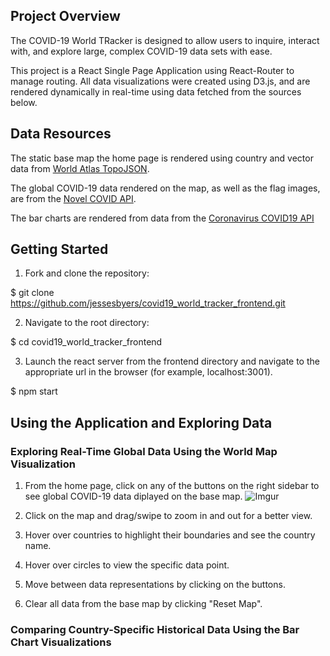 ## Project Overview
The COVID-19 World TRacker is designed to allow users to inquire, interact with, and explore large, complex COVID-19 data sets with ease. 

This project is a React Single Page Application using React-Router to manage routing. All data visualizations were created using D3.js, and are rendered dynamically in real-time using data fetched from the sources below.

## Data Resources
The static base map the home page is rendered using country and vector data from [World Atlas TopoJSON](https://www.npmjs.com/package/world-atlas).

The global COVID-19 data rendered on the map, as well as the flag images, are from the [Novel COVID API](https://corona.lmao.ninja/).

The bar charts are rendered from data from the [Coronavirus COVID19 API](https://documenter.getpostman.com/view/10808728/SzS8rjbc?version=latest#00030720-fae3-4c72-8aea-ad01ba17adf8)

## Getting Started
1. Fork and clone the repository:

$ git clone https://github.com/jessesbyers/covid19_world_tracker_frontend.git


2. Navigate to the root directory:

$ cd covid19_world_tracker_frontend

3. Launch the react server from the frontend directory and navigate to the appropriate url in the browser (for example, localhost:3001).

$ npm start

## Using the Application and Exploring Data

### Exploring Real-Time Global Data Using the World Map Visualization

1. From the home page, click on any of the buttons on the right sidebar to see global COVID-19 data diplayed on the base map. 
![Imgur](https://i.imgur.com/rkq732ft.png)

2. Click on the map and drag/swipe to zoom in and out for a better view.

3. Hover over countries to highlight their boundaries and see the country name.

4. Hover over circles to view the specific data point.

5. Move between data representations by clicking on the buttons. 

6. Clear all data from the base map by clicking "Reset Map".

### Comparing Country-Specific Historical Data Using the Bar Chart Visualizations
